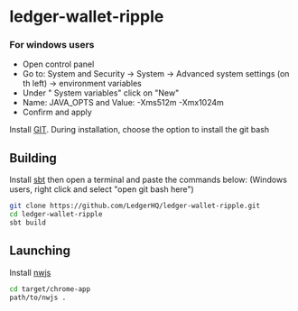 # ledger-wallet-ripple


### For windows users

- Open control panel
- Go to: System and Security -> System -> Advanced system settings (on th left) -> environment variables
- Under " System variables" click on "New"
- Name: JAVA_OPTS and Value: -Xms512m -Xmx1024m
- Confirm and apply

Install [GIT](https://git-scm.com/).
During installation, choose the option to install the git bash

## Building

Install [sbt](http://www.scala-sbt.org/index.html) then open a terminal and paste the commands below: (Windows users, right click and select "open git bash here")

```bash
git clone https://github.com/LedgerHQ/ledger-wallet-ripple.git
cd ledger-wallet-ripple
sbt build
```

## Launching

Install [nwjs](https://nwjs.io/)

```bash
cd target/chrome-app
path/to/nwjs .
```
